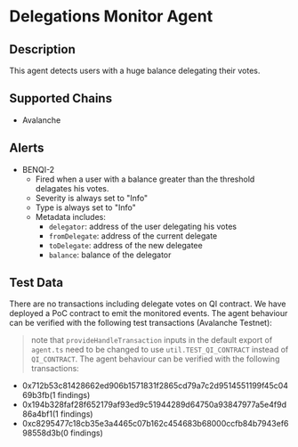 # Delegations Monitor Agent

## Description

This agent detects users with a huge balance delegating their votes.

## Supported Chains

- Avalanche

## Alerts

- BENQI-2
  - Fired when a user with a balance greater than the threshold delagates his votes.
  - Severity is always set to "Info"
  - Type is always set to "Info"
  - Metadata includes:
    - `delegator`: address of the user delegating his votes
    - `fromDelegate`: address of the current delegate
    - `toDelegate`: address of the new delegatee
    - `balance`: balance of the delegator

## Test Data

There are no transactions including delegate votes on QI contract. We have deployed a PoC contract to emit the monitored events. The agent behaviour can be verified with the following test transactions (Avalanche Testnet):

> note that `provideHandleTransaction` inputs in the default export of `agent.ts` need to be changed to use `util.TEST_QI_CONTRACT` instead of `QI_CONTRACT`.
> The agent behaviour can be verified with the following transactions:

- 0x712b53c81428662ed906b1571831f2865cd79a7c2d9514551199f45c0469b3fb(1 findings)
- 0x194b328faf28f652179af93ed9c51944289d64750a93847977a5e4f9d86a4bf1(1 findings)
- 0xc8295477c18cb35e3a4465c07b162c454683b68000ccfb84b7943ef698558d3b(0 findings)
